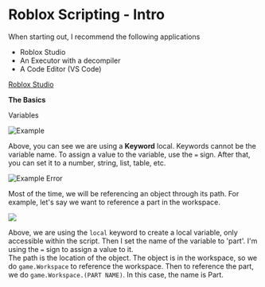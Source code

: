 # Roblox Scripting - Intro

When starting out, I recommend the following applications

- Roblox Studio
- An Executor with a decompiler 
- A Code Editor (VS Code)


[Roblox Studio](RobloxStudio.md)

**The Basics**

Variables

![Example](https://i.imgur.com/XiddUQP.png)

Above, you can see we are using a **Keyword** local.  Keywords cannot be the variable name.  To assign a value to the variable, use the `=` sign.  After that, you can set it to a number, string, list, table, etc.

![Example Error](https://i.imgur.com/HPq1QwW.png)

Most of the time, we will be referencing an object through its path.  For example, let's say we want to reference a part in the workspace.

![](https://i.imgur.com/f7XCbEH.png)

Above, we are using the ```local``` keyword to create a local variable, only accessible within the script.  Then I set the name of the variable to 'part'.  I'm using the `=` sign to assign a value to it.  
The path is the location of the object.  The object is in the workspace, so we do `game.Workspace` to reference the workspace.  Then to reference the part, we do `game.Workspace.(PART NAME)`.  In this case, the name is Part.
